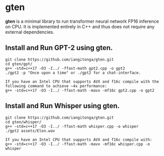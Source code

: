 # gten
**gten** is a minimal library to run transformer neural network FP16 inference on CPU. It
is implemented entirely in C++ and thus does not require any external dependencies.


## Install and Run GPT-2 using gten.
```
git clone https://github.com/iangitonga/gten.git
cd gten/gpt/
g++ -std=c++17 -O3 -I../ -ffast-math gpt2.cpp -o gpt2
./gpt2 -p "Once upon a time" or ./gpt2 for a chat-interface.

If you have an Intel CPU that supports AVX and f16c compile with the following command to achieve ~4x performance:
g++ -std=c++17 -O3 -I../ -ffast-math -mavx -mf16c gpt2.cpp -o gpt2
```

## Install and Run Whisper using gten.
```
git clone https://github.com/iangitonga/gten.git
cd gten/whisper/
g++ -std=c++17 -O3 -I../ -ffast-math whisper.cpp -o whisper
./gpt2 assets/Elon.wav

If you have an Intel CPU that supports AVX and f16c compile with:
g++ -std=c++17 -O3 -I../ -ffast-math -mavx -mf16c whisper.cpp -o whisper
```
